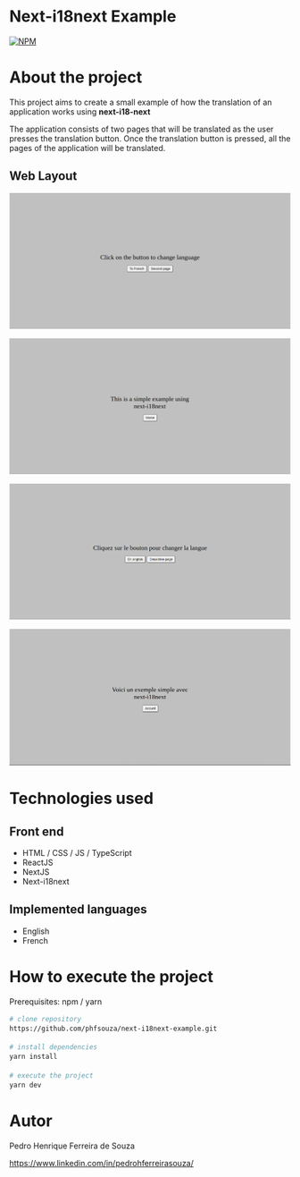 
# Next-i18next Example
[![NPM](https://img.shields.io/npm/l/react)](https://github.com/phfsouza/next-i18next-example/blob/main/LICENSE) 

# About the project

This project aims to create a small example of how the translation of an application works using **next-i18-next** 

The application consists of two pages that will be translated as the user presses the translation button. Once the translation button is pressed, all the pages of the application will be translated.

## Web Layout

![Web 1](https://github.com/phfsouza/next-i18next-example/blob/main/public/assets/images/tela1-ingles.png)

![Web 2](https://github.com/phfsouza/next-i18next-example/blob/main/public/assets/images/tela2-ingles.png)

![Web 3](https://github.com/phfsouza/next-i18next-example/blob/main/public/assets/images/tela1-frances.png)

![Web 4](https://github.com/phfsouza/next-i18next-example/blob/main/public/assets/images/tela2-frances.png)

# Technologies used

## Front end
- HTML / CSS / JS / TypeScript
- ReactJS
- NextJS
- Next-i18next

## Implemented languages
- English
- French

# How to execute the project

Prerequisites: npm / yarn

```bash
# clone repository
https://github.com/phfsouza/next-i18next-example.git

# install dependencies
yarn install

# execute the project
yarn dev
```
# Autor

Pedro Henrique Ferreira de Souza

https://www.linkedin.com/in/pedrohferreirasouza/
